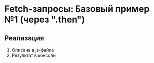 # Fetch-запросы: Базовый пример №1 (через ".then")

## Реализация
1. Описана в js-файле
2. Результат в консоли